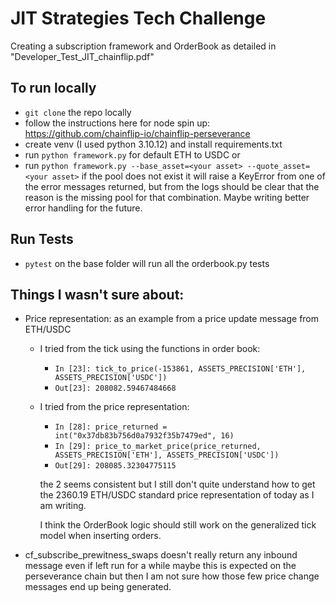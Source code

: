 # JIT Strategies Tech Challenge

Creating a subscription framework and OrderBook as detailed in "Developer_Test_JIT_chainflip.pdf"

## To run locally

- `git clone` the repo locally
- follow the instructions here for node spin up: https://github.com/chainflip-io/chainflip-perseverance
- create venv (I used python 3.10.12) and install requirements.txt
- run `python framework.py` for default ETH to USDC or
- run `python framework.py --base_asset=<your asset> --quote_asset=<your asset>`
  if the pool does not exist it will raise a KeyError from one of the error messages returned,
  but from the logs should be clear that the reason is the missing pool for that combination.
  Maybe writing better error handling for the future.

## Run Tests

- `pytest` on the base folder will run all the orderbook.py tests

## Things I wasn't sure about:

- Price representation:
  as an example from a price update message from ETH/USDC

  - I tried from the tick using the functions in order book:

    - `In [23]: tick_to_price(-153861, ASSETS_PRECISION['ETH'], ASSETS_PRECISION['USDC'])`
    - `Out[23]: 208082.59467484668`

  - I tried from the price representation:

    - `In [28]: price_returned = int("0x37db83b756d0a7932f35b7479ed", 16)`
    - `In [29]: price_to_market_price(price_returned, ASSETS_PRECISION['ETH'], ASSETS_PRECISION['USDC'])`
    - `Out[29]: 208085.32304775115`

    the 2 seems consistent but I still don't quite understand how to get the 2360.19 ETH/USDC
    standard price representation of today as I am writing.

    I think the OrderBook logic should still work on the generalized tick model when inserting orders.

- cf_subscribe_prewitness_swaps doesn't really return any inbound message even if left run for a while
  maybe this is expected on the perseverance chain but then I am not sure how those few price change messages
  end up being generated.
